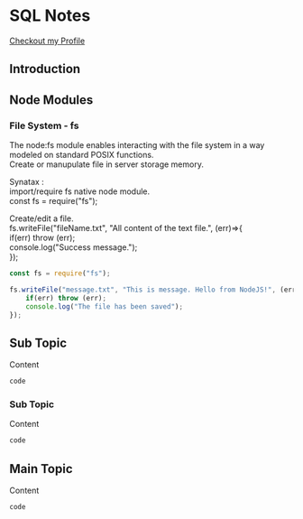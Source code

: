 
# SQL Notes
[Checkout my Profile](https://github.com/bhanubhashkar)

## Introduction


## Node Modules


### File System - fs
The node:fs module enables interacting with the file system in a way modeled on standard POSIX functions.  
Create or manupulate file in server storage memory.  

Synatax :  
import/require fs native node module.  
const fs = require("fs");  

Create/edit a file.  
fs.writeFile("fileName.txt", "All content of the text file.", (err)=>{  
    if(err) throw (err);  
    console.log("Success message.");  
});  

```js
const fs = require("fs");

fs.writeFile("message.txt", "This is message. Hello from NodeJS!", (err)=>{
    if(err) throw (err);
    console.log("The file has been saved"); 
});
```

## Sub Topic
Content


```js
code
```








### Sub Topic
Content


```js
code
```

## Main Topic
Content


```js
code
```
